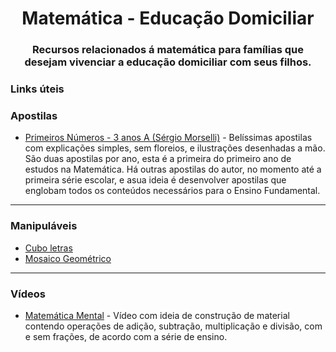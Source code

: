 <h1 align="center">Matemática - Educação Domiciliar</h1>
<h3 align="center">Recursos relacionados á matemática para famílias que desejam vivenciar a educação domiciliar com seus filhos.</h3>

### Links úteis

### Apostilas

- [Primeiros Números - 3 anos A (Sérgio Morselli)](https://sergiomorselli.wordpress.com/primeirosnumeros34/) - Belíssimas apostilas com explicações simples, sem floreios, e ilustrações desenhadas a mão. São duas apostilas por ano, esta é a primeira do primeiro ano de estudos na Matemática. Há outras apostilas do autor, no momento até a primeira série escolar, e asua ideia é desenvolver apostilas que englobam todos os conteúdos necessários para o Ensino Fundamental.

---

### Manipuláveis

- [Cubo letras](https://loja.casaludica.com.br/jogos-educativos/alfabetizacao-letras/cubo-letras) 
- [Mosaico Geométrico](https://loja.casaludica.com.br/jogos-educativos/mosaico-geometrico)

---

### Vídeos
- [Matemática Mental](https://www.youtube.com/watch?v=_Ps1AEp8s0s) - Vídeo com ideia de construção de material contendo operações de adição, subtração, multiplicação  e divisão, com e sem frações, de acordo com a série de ensino.
